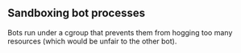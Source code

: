 ## Sandboxing bot processes
Bots run under a cgroup that prevents them from hogging too many resources 
(which would be unfair to the other bot).